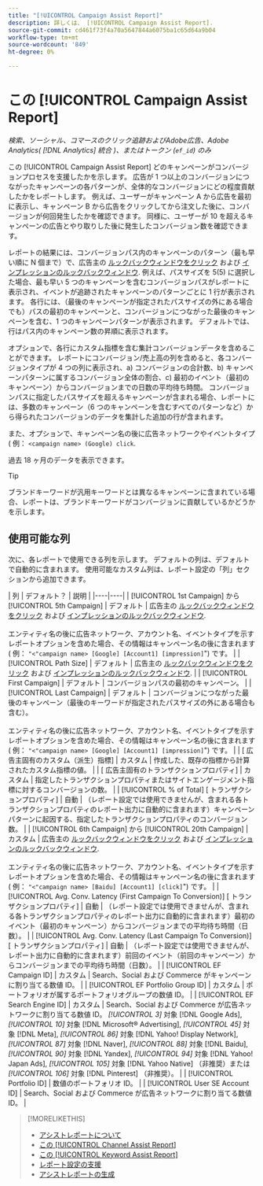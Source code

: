 ```yaml
---
title: "[!UICONTROL Campaign Assist Report]"
description: 詳しくは、 [!UICONTROL Campaign Assist Report].
source-git-commit: cd461f73f4a70a5647844a6075ba1c65d64a9b04
workflow-type: tm+mt
source-wordcount: '849'
ht-degree: 0%

---
```


# この [!UICONTROL Campaign Assist Report]

*検索、ソーシャル、コマースのクリック追跡およびAdobe広告、Adobe Analytics( [!DNL Analytics] 統合 )、またはトークン (`ef_id`) のみ*

この [!UICONTROL Campaign Assist Report] どのキャンペーンがコンバージョンプロセスを支援したかを示します。 広告が 1 つ以上のコンバージョンにつながったキャンペーンの各パターンが、全体的なコンバージョンにどの程度貢献したかをレポートします。 例えば、ユーザーがキャンペーン A から広告を最初に表示し、キャンペーン B から広告をクリックしてから注文した後に、コンバージョンが何回発生したかを確認できます。 同様に、ユーザーが 10 を超えるキャンペーンの広告とやり取りした後に発生したコンバージョン数を確認できます。

レポートの結果には、コンバージョンパス内のキャンペーンのパターン（最も早い順に N 個まで）で、広告主の [ルックバックウィンドウをクリック](/help/search-social-commerce/glossary.md#c-d) および [インプレッションのルックバックウィンドウ](/help/search-social-commerce/glossary.md#i-j). 例えば、パスサイズを 5(5) に選択した場合、最も早い 5 つのキャンペーンを含むコンバージョンパスがレポートに表示され、イベントが追跡されたキャンペーンのパターンごとに 1 行が表示されます。 各行には、（最後のキャンペーンが指定されたパスサイズの外にある場合でも）パスの最初のキャンペーンと、コンバージョンにつながった最後のキャンペーンを含む、1 つのキャンペーンパターンが表示されます。 デフォルトでは、行はパス内のキャンペーン数の昇順に表示されます。

オプションで、各行にカスタム指標を含む集計コンバージョンデータを含めることができます。 レポートにコンバージョン/売上高の列を含めると、各コンバージョンタイプが 4 つの列に表示され、a) コンバージョンの合計数、b) キャンペーンパターンに属するコンバージョン全体の割合、c) 最初のイベント（最初のキャンペーン）からコンバージョンまでの日数の平均待ち時間。 コンバージョンパスに指定したパスサイズを超えるキャンペーンが含まれる場合、レポートには、多数のキャンペーン（6 つのキャンペーンを含むすべてのパターンなど）から得られたコンバージョンのデータを集計した追加の行が含まれます。

また、オプションで、キャンペーン名の後に広告ネットワークやイベントタイプ ( 例： `<campaign name> (Google) click`.

過去 18 ヶ月のデータを表示できます。

>[!TIP]
>
>ブランドキーワードが汎用キーワードとは異なるキャンペーンに含まれている場合、レポートは、ブランドキーワードがコンバージョンに貢献しているかどうかを示します。

## 使用可能な列

次に、各レポートで使用できる列を示します。 デフォルトの列は、デフォルトで自動的に含まれます。 使用可能なカスタム列は、レポート設定の「列」セクションから追加できます。

| 列 | デフォルト？ | 説明 |
|----|----|
| [!UICONTROL 1st Campaign] から [!UICONTROL 5th Campaign] | デフォルト | 広告主の [ルックバックウィンドウをクリック](/help/search-social-commerce/glossary.md#c-d) および [インプレッションのルックバックウィンドウ](/help/search-social-commerce/glossary.md#i-j).<br><br>エンティティ名の後に広告ネットワーク、アカウント名、イベントタイプを示すレポートオプションを含めた場合、その情報はキャンペーン名の後に含まれます ( 例： `"<"campaign name> [Google] [Account1] [impression]`&quot;) です。 |
| [!UICONTROL Path Size] | デフォルト | 広告主の [ルックバックウィンドウをクリック](/help/search-social-commerce/glossary.md#c-d) および [インプレッションのルックバックウィンドウ](/help/search-social-commerce/glossary.md#i-j). |
| [!UICONTROL First Campaign] | デフォルト | コンバージョンパスの最初のキャンペーン。 |
| [!UICONTROL Last Campaign] | デフォルト | コンバージョンにつながった最後のキャンペーン（最後のキーワードが指定されたパスサイズの外にある場合も含む）。<br><br>エンティティ名の後に広告ネットワーク、アカウント名、イベントタイプを示すレポートオプションを含めた場合、その情報はキャンペーン名の後に含まれます ( 例： `"<"campaign name> [Google] [Account1] [impression]`&quot;) です。 |
| \[ 広告主固有のカスタム（派生）指標\] | カスタム | 作成した、既存の指標から計算されたカスタム指標の値。 |
| \[ 広告主固有のトランザクションプロパティ\] | カスタム | 指定したトランザクションプロパティまたはサイトエンゲージメント指標に対するコンバージョンの数。 |
| [!UICONTROL % of Total] \[ トランザクションプロパティ\] | 自動 | （レポート設定では使用できませんが、含まれる各トランザクションプロパティのレポート出力に自動的に含まれます）キャンペーンパターンに起因する、指定したトランザクションプロパティのコンバージョン数。 |
| [!UICONTROL 6th Campaign] から [!UICONTROL 20th Campaign] | カスタム | 広告主の [ルックバックウィンドウをクリック](/help/search-social-commerce/glossary.md#c-d) および [インプレッションのルックバックウィンドウ](/help/search-social-commerce/glossary.md#i-j).<br><br>エンティティ名の後に広告ネットワーク、アカウント名、イベントタイプを示すレポートオプションを含めた場合、その情報はキャンペーン名の後に含まれます ( 例： `"<"campaign name> [Baidu] [Account1] [click]`&quot;) です。 |
| [!UICONTROL Avg. Conv. Latency (First Campaign To Conversion)] \[ トランザクションプロパティ\] | 自動 | （レポート設定では使用できませんが、含まれる各トランザクションプロパティのレポート出力に自動的に含まれます）最初のイベント（最初のキャンペーン）からコンバージョンまでの平均待ち時間（日数）。 |
| [!UICONTROL Avg. Conv. Latency (Last Campaign To Conversion)] \[ トランザクションプロパティ\] | 自動 | （レポート設定では使用できませんが、レポート出力に自動的に含まれます）前回のイベント（前回のキャンペーン）からコンバージョンまでの平均待ち時間（日数）。 |
| [!UICONTROL EF Campaign ID] | カスタム | Search、Social および Commerce がキャンペーンに割り当てる数値 ID。 |
| [!UICONTROL EF Portfolio Group ID] | カスタム | ポートフォリオが属するポートフォリオグループの数値 ID。 |
| [!UICONTROL EF Search Engine ID] | カスタム | Search、Social および Commerce が広告ネットワークに割り当てる数値 ID。 <i>[!UICONTROL 3]</i> 対象 [!DNL Google Ads], <i>[!UICONTROL 10]</i> 対象 [!DNL Microsoft® Advertising], <i>[!UICONTROL 45]</i> 対象 [!DNL Meta], <i>[!UICONTROL 86]</i> 対象 [!DNL Yahoo! Display Network], <i>[!UICONTROL 87]</i> 対象 [!DNL Naver], <i>[!UICONTROL 88]</i> 対象 [!DNL Baidu], <i>[!UICONTROL 90]</i> 対象 [!DNL Yandex], <i>[!UICONTROL 94]</i> 対象 [!DNL Yahoo! Japan Ads], <i>[!UICONTROL 105]</i> 対象 [!DNL Yahoo Native] （非推奨）または <i>[!UICONTROL 106]</i> 対象 [!DNL Pinterest] （非推奨）。 |
| [!UICONTROL Portfolio ID] | 数値のポートフォリオ ID。 |
| [!UICONTROL User SE Account ID] | Search、Social および Commerce が広告ネットワークに割り当てる数値 ID。 |

<table style="table-layout:auto">

>[!MORELIKETHIS]
>
>* [アシストレポートについて](assist-report-about.md)
>* [この [!UICONTROL Channel Assist Report]](channel-assist-report.md)
>* [この [!UICONTROL Keyword Assist Report]](keyword-assist-report.md)
>* [レポート設定の支援](assist-report-settings.md)
>* [アシストレポートの生成](assist-report-generate.md)

